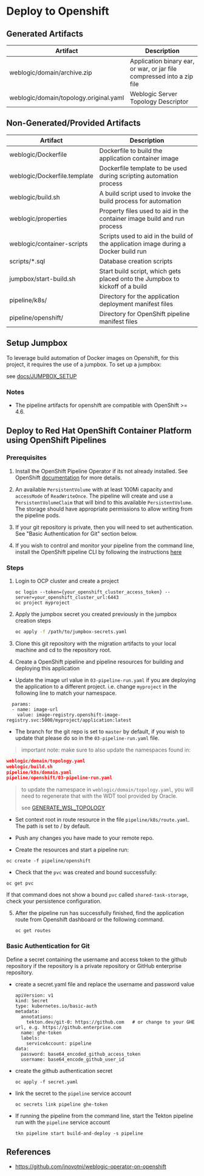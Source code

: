 # Deploy to Openshift

## Generated Artifacts
| Artifact                               | Description                                                             |
|----------------------------------------|-------------------------------------------------------------------------|
| weblogic/domain/archive.zip            | Application binary ear, or war, or jar file compressed into a zip file  |
| weblogic/domain/topology.original.yaml | Weblogic Server Topology Descriptor                                     |

## Non-Generated/Provided Artifacts
| Artifact                     | Description                                         |
|------------------------------|-----------------------------------------------------|
| weblogic/Dockerfile          | Dockerfile to build the application container image |
| weblogic/Dockerfile.template | Dockerfile template to be used during scripting automation process |
| weblogic/build.sh            | A build script used to invoke the build process for automation |
| weblogic/properties          | Property files used to aid in the container image build and run process |
| weblogic/container-scripts   | Scripts used to aid in the build of the application image during a Docker build run |
| scripts/*.sql                | Database creation scripts |
| jumpbox/start-build.sh       | Start build script, which gets placed onto the Jumpbox to kickoff of a build |
| pipeline/k8s/ | Directory for the application deployment manifest files |
| pipeline/openshift/ | Directory for OpenShift pipeline manifest files |

## Setup Jumpbox

To leverage build automation of Docker images on Openshift, for this project, it requires the use of a jumpbox. To set up a jumpbox: 

see [docs/JUMPBOX_SETUP](../docs/JUMPBOX_SETUP.md)

### Notes
- The pipeline artifacts for openshift are compatible with OpenShift >= 4.6.

## Deploy to Red Hat OpenShift Container Platform using OpenShift Pipelines

### Prerequisites
1. Install the OpenShift Pipeline Operator if its not already installed. See OpenShift [documentation](https://docs.openshift.com/container-platform/4.6/pipelines/installing-pipelines.html) for more details.

2. An available `PersistentVolume` with at least 100Mi capacity and `accessMode` of `ReadWriteOnce`. The pipeline will create and use a `PersistentVolumeClaim` that will bind to this available `PersistentVolume`.
   The storage should have appropriate permissions to allow writing from the pipeline pods.

3. If your git repository is private, then you will need to set authentication. See "Basic Authentication for Git" section below.

4. If you wish to control and monitor your pipeline from the command line, install the OpenShift pipeline CLI by following the instructions [here](https://github.com/tektoncd/cli)

### Steps

1. Login to OCP cluster and create a project
   ```
   oc login --token={your_openshift_cluster_access_token} --server=your_openshift_cluster_url:6443
   oc project myproject
   ```

2. Apply the jumpbox secret you created previously in the jumpbox creation steps
   ```bash
   oc apply -f /path/to/jumpbox-secrets.yaml
   ```

3. Clone this git repository with the migration artifacts to your local machine and cd to the repository root.

4. Create a OpenShift pipeline and pipeline resources for building and deploying this application

  - Update the image url value in `03-pipeline-run.yaml` if you are deploying the application to a
    different project. i.e. change `myproject` in the following line to match your namespace.
   ```
     params:
     - name: image-url
       value: image-registry.openshift-image-registry.svc:5000/myproject/application:latest
   ```
  - The branch for the git repo is set to `master` by default, if you wish to update that please do so in the `03-pipeline-run.yaml` file.

> important note: make sure to also update the namespaces found in:
```json
weblogic/domain/topology.yaml
weblogic/build.sh
pipeline/k8s/domain.yaml
pipeline/openshift/03-pipeline-run.yaml
```
> to update the namespace in `weblogic/domain/topology.yaml`, you will need to regenerate that with the WDT tool provided by Oracle. 
> 
> see [GENERATE_WSL_TOPOLOGY](../docs/GENERATE_WLS_TOPOLOGY.md)

  - Set context root in route resource in the file `pipeline/k8s/route.yaml`. The path is set to / by default.

  - Push any changes you have made to your remote repo.

  - Create the resources and start a pipeline run:
   ```
   oc create -f pipeline/openshift
   ```
  - Check that the `pvc` was created and bound successfully:
   ```
   oc get pvc
   ```
   If that command does not show a bound `pvc` called `shared-task-storage`, check your persistence configuration.


5. After the pipeline run has successfully finished, find the application route from Openshift dashboard or the following command.

   ```
   oc get routes
   ```

### Basic Authentication for Git

Define a secret containing the username and access token to the github repository if the repository is a private repository or GitHub enterprise repository.

- create a secret.yaml file and replace the username and password value
  ```
  apiVersion: v1
  kind: Secret
  type: kubernetes.io/basic-auth
  metadata:
    annotations:
      tekton.dev/git-0: https://github.com   # or change to your GHE url, e.g. https://github.enterprise.com
    name: ghe-token
    labels:
      serviceAccount: pipeline
  data:
    password: base64_encoded_github_access_token
    username: base64_encode_github_user_id
  ```
- create the github authentication secret
  ```
  oc apply -f secret.yaml 
  ```
- link the secret to the `pipeline` service account
  ```
  oc secrets link pipeline ghe-token
  ```
- If running the pipeline from the command line, start the Tekton pipeline run with the `pipeline` service account
  ```
  tkn pipeline start build-and-deploy -s pipeline
  ```

## References

- https://github.com/jnovotni/weblogic-operator-on-openshift
